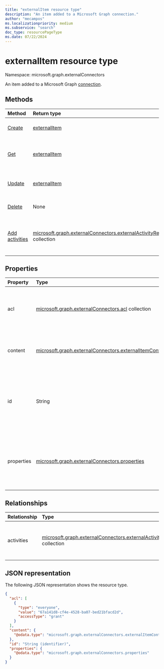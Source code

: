 ```yaml
---
title: "externalItem resource type"
description: "An item added to a Microsoft Graph connection."
author: "mecampos"
ms.localizationpriority: medium
ms.subservice: "search"
doc_type: resourcePageType
ms.date: 07/22/2024
---
```


# externalItem resource type

Namespace: microsoft.graph.externalConnectors

An item added to a Microsoft Graph [connection](externalconnectors-externalconnection.md).

## Methods
|Method|Return type|Description|
|:---|:---|:---|
| [Create](../api/externalconnectors-externalconnection-put-items.md)  | [externalItem](../resources/externalconnectors-externalitem.md)  | Create a new [externalItem](../resources/externalconnectors-externalitem.md) object.|
| [Get](../api/externalconnectors-externalitem-get.md)        | [externalItem](../resources/externalconnectors-externalitem.md)|Read the properties and relationships of an [externalItem](../resources/externalconnectors-externalitem.md) object.|
| [Update](../api/externalconnectors-externalitem-update.md)  | [externalItem](../resources/externalconnectors-externalitem.md)|Update the properties of an [externalItem](../resources/externalconnectors-externalitem.md) object.|
| [Delete](../api/externalconnectors-externalitem-delete.md)  | None |Delete an [externalItem](../resources/externalconnectors-externalitem.md) object.|
| [Add activities](../api/externalconnectors-externalitem-addactivities.md) | [microsoft.graph.externalConnectors.externalActivityResult](../resources/externalconnectors-externalactivity.md) collection | Append additional instances of [externalActivity](../resources/externalconnectors-externalactivity.md) objects on an **externalItem**.|

## Properties
|Property|Type|Description|
|:---|:---|:---|
|acl|[microsoft.graph.externalConnectors.acl](../resources/externalconnectors-acl.md) collection|An array of access control entries. Each entry specifies the access granted to a user or group. Required.|
|content|[microsoft.graph.externalConnectors.externalItemContent](../resources/externalconnectors-externalitemcontent.md)|A plain-text  representation of the contents of the item. The text in this property is full-text indexed. Optional.|
|id|String|Developer-provided unique ID of the item within the containing [externalConnection](externalconnectors-externalconnection.md). Must be alphanumeric and a maximum of 128 characters. Required.|
|properties|[microsoft.graph.externalConnectors.properties](../resources/externalconnectors-properties.md)|A property bag with the properties of the item. The properties MUST conform to the [schema](externalconnectors-schema.md) defined for the [externalConnection](externalconnectors-externalconnection.md). Required.|

## Relationships

| Relationship | Type                                                     | Description |
|:-------------|:---------------------------------------------------------|:---|
| activities        | [microsoft.graph.externalConnectors.externalActivity](externalconnectors-externalactivity.md) collection               | Returns a list of activities performed on the item. Write-only. |

## JSON representation
The following JSON representation shows the resource type.
<!-- {
  "blockType": "resource",
  "keyProperty": "id",
  "@odata.type": "microsoft.graph.externalConnectors.externalItem",
  "openType": false
}
-->
```json
{
  "acl": [
    {
      "type": "everyone",
      "value": "67a141d8-cf4e-4528-ba07-bed21bfacd2d",
      "accessType": "grant"
    }
  ],
  "content": {
    "@odata.type": "microsoft.graph.externalConnectors.externalItemContent"
  },
  "id": "String (identifier)",
  "properties": {
    "@odata.type": "microsoft.graph.externalConnectors.properties"
  }
}
```

